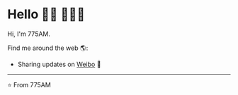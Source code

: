 # Hello 👋🏾 👩🏾‍💻

Hi, I'm 775AM. 

Find me around the web 🌎:
- Sharing updates on <a href="https://weibo.com/u/3236618872">Weibo</a> 💼


---
⭐️ From 775AM
